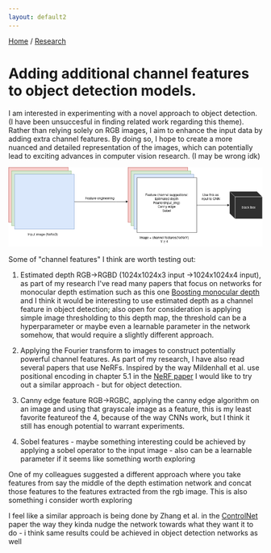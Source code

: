 ```yaml
---
layout: default2
---
```


[Home](./index.html) / [Research](./research.html)

# Adding additional channel features to object detection models.

 I am interested in experimenting with a novel approach to object detection. (I have been unsuccesful in finding related work regarding this theme). Rather than relying solely on RGB images, I aim to enhance the input data by adding extra channel features. By doing so, I hope to create a more nuanced and detailed representation of the images, which can potentially lead to exciting advances in computer vision research. (I may be wrong idk)

![image](./assets/img/rgbd.png)

Some of "channel features" I think are worth testing out:

1.    Estimated depth RGB->RGBD (1024x1024x3 input ->1024x1024x4 input), as part of my research I've read many papers that focus on networks for monocular depth estimation such as this one [Boosting monocular depth](http://yaksoy.github.io/highresdepth/) and I think it would be interesting to use estimated depth as a channel feature in object detection; also open for consideration is applying simple image thresholding to this depth map, the threshold can be a hyperparameter or maybe even a learnable parameter in the network somehow, that would require a slightly different approach.

2.  Applying the Fourier transform to images to construct potentially powerful channel features. As part of my research, I have also read several papers that use NeRFs. Inspired by the way Mildenhall et al. use positional encoding in chapter 5.1 in the [NeRF paper](https://arxiv.org/abs/2003.08934) I would like to try out a similar approach - but for object detection.

3.    Canny edge feature RGB->RGBC, applying the canny edge algorithm on an image and using that grayscale image as a feature, this is my least favorite featureof the 4, because of the way CNNs work, but I think it still has enough potential to warrant experiments.

4.    Sobel features - maybe something interesting could be achieved by applying a sobel operator to the input image - also can be a learnable parameter if it seems like something worth exploring

One of my colleagues suggested a different approach where you take features from say the middle of the depth estimation network and concat those features to the features extracted from the rgb image. This is also something i consider worth exploring

I feel like a similar approach is being done by Zhang et al. in the [ControlNet](https://arxiv.org/pdf/2302.05543.pdf) paper the way they kinda nudge the network towards what they want it to do - i think same results could be achieved in object detection networks as well
